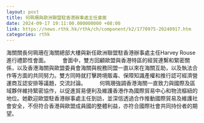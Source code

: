 ```yaml
---
layout: post
title: 何珮珊與歐洲聯盟駐香港辦事處主任會面
date: 2024-09-17 19:11:00.000000000 +08:00
link: https://news.rthk.hk/rthk/ch/component/k2/1770975-20240917.htm
categories: rthk
---
```


海關關長何珮珊在海關總部大樓與新任歐洲聯盟駐香港辦事處主任Harvey Rouse進行禮節性會面。 
　　 
會面中，雙方回顧歐盟與香港特區的經貿連繫和緊密關係，以及香港海關與歐盟委員會海關與稅務同盟一直以來在海關互助，以及執法合作等方面的共同努力。雙方同時就打擊跨境販毒、保障知識產權和推行認可經濟營運商互認安排等議題，交流討論。
　　 
何珮珊強調香港海關一直致力與國際及區域夥伴維持緊密協作，以促進貿易便利及維護香港作為國際貿易中心和物流樞紐的地位。她歡迎歐盟駐香港辦事處主任到訪，並深信透過合作推動國際貿易及維護社會安全，不但符合香港與歐盟成員國的整體利益，亦符合國際社會共同持份者的期望。　

